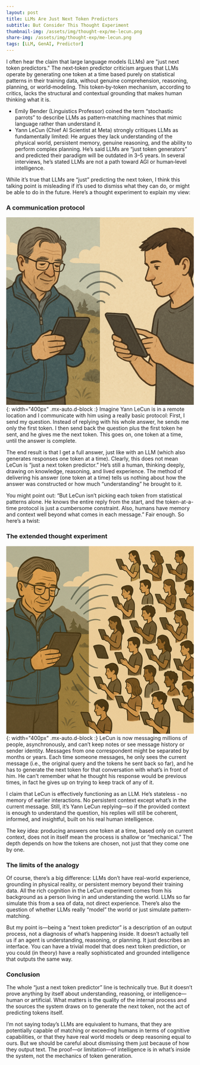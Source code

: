 ```yaml
---
layout: post
title: LLMs Are Just Next Token Predictors
subtitle: But Consider This Thought Experiment
thumbnail-img: /assets/img/thought-exp/me-lecun.png
share-img: /assets/img/thought-exp/me-lecun.png
tags: [LLM, GenAI, Predictor]
---
```



I often hear the claim that large language models (LLMs) are "just next token predictors." The next‑token predictor criticism argues that LLMs operate by generating one token at a time based purely on statistical patterns in their training data, without genuine comprehension, reasoning, planning, or world‑modeling. This token‑by‑token mechanism, according to critics, lacks the structural and contextual grounding that makes human thinking what it is.

- Emily Bender (Linguistics Professor) coined the term “stochastic parrots” to describe LLMs as pattern‑matching machines that mimic language rather than understand it.
- Yann LeCun (Chief AI Scientist at Meta) strongly critiques LLMs as fundamentally limited: He argues they lack understanding of the physical world, persistent memory, genuine reasoning, and the ability to perform complex planning. He’s said LLMs are “just token generators” and predicted their paradigm will be outdated in 3–5 years. In several interviews, he’s stated LLMs are not a path toward AGI or human‑level intelligence.

While it’s true that LLMs are “just” predicting the next token, I think this talking point is misleading if it’s used to dismiss what they can do, or might be able to do in the future. Here’s a thought experiment to explain my view:

### A communication protocol
![Me and Yann LeCun](../assets/img/thought-exp/me-lecun.png){: width="400px" .mx-auto.d-block :}
Imagine Yann LeCun is in a remote location and I communicate with him using a really basic protocol: First, I send my question. Instead of replying with his whole answer, he sends me only the first token. I then send back the question plus the first token he sent, and he gives me the next token. This goes on, one token at a time, until the answer is complete.

The end result is that I get a full answer, just like with an LLM (which also generates responses one token at a time). Clearly, this does not mean LeCun is “just a next token predictor.” He’s still a human, thinking deeply, drawing on knowledge, reasoning, and lived experience. The method of delivering his answer (one token at a time) tells us nothing about how the answer was constructed or how much “understanding” he brought to it.

You might point out: “But LeCun isn’t picking each token from statistical patterns alone. He knows the entire reply from the start, and the token-at-a-time protocol is just a cumbersome constraint. Also, humans have memory and context well beyond what comes in each message.” Fair enough. So here’s a twist:

### The extended thought experiment
![Millions and Lecun](../assets/img/thought-exp/millions-lecun.png){: width="400px" .mx-auto.d-block :}
LeCun is now messaging millions of people, asynchronously, and can’t keep notes or see message history or sender identity. Messages from one correspondent might be separated by months or years. Each time someone messages, he only sees the current message (i.e., the original query and the tokens he sent back so far), and he has to generate the next token for that conversation with what’s in front of him. He can't remember what he thought his response would be previous times, in fact he gives up on trying to keep track of any of it. 

I claim that LeCun is effectively functioning as an LLM. He’s stateless - no memory of earlier interactions. No persistent context except what’s in the current message. Still, it’s Yann LeCun replying—so if the provided context is enough to understand the question, his replies will still be coherent, informed, and insightful, built on his real human intelligence.

The key idea: producing answers one token at a time, based only on current context, does not in itself mean the process is shallow or “mechanical.” The depth depends on how the tokens are chosen, not just that they come one by one.

### The limits of the analogy
Of course, there’s a big difference: LLMs don’t have real-world experience, grounding in physical reality, or persistent memory beyond their training data. All the rich cognition in the LeCun experiment comes from his background as a person living in and understanding the world. LLMs so far simulate this from a sea of data, not direct experience. There’s also the question of whether LLMs really “model” the world or just simulate pattern-matching.

But my point is—being a “next token predictor” is a description of an output process, not a diagnosis of what’s happening inside. It doesn’t actually tell us if an agent is understanding, reasoning, or planning. It just describes an interface. You can have a trivial model that does next token prediction, or you could (in theory) have a really sophisticated and grounded intelligence that outputs the same way.

### Conclusion
The whole “just a next token predictor” line is technically true. But it doesn’t prove anything by itself about understanding, reasoning, or intelligence—human or artificial. What matters is the quality of the internal process and the sources the system draws on to generate the next token, not the act of predicting tokens itself.

I’m not saying today’s LLMs are equivalent to humans, that they are potentially capable of matching or exceeding humans in terms of cognitive capabilities, or that they have real world models or deep reasoning equal to ours. But we should be careful about dismissing them just because of how they output text. The proof—or limitation—of intelligence is in what’s inside the system, not the mechanics of token generation.